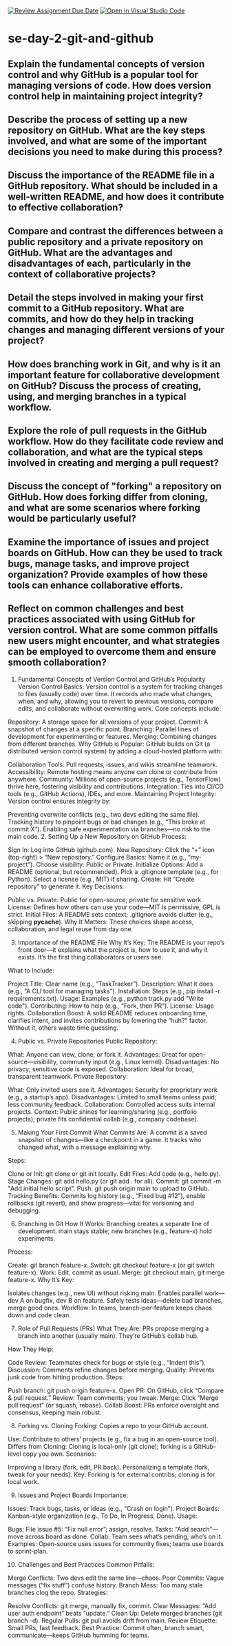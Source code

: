 [![Review Assignment Due Date](https://classroom.github.com/assets/deadline-readme-button-22041afd0340ce965d47ae6ef1cefeee28c7c493a6346c4f15d667ab976d596c.svg)](https://classroom.github.com/a/8wgCKhpZ)
[![Open in Visual Studio Code](https://classroom.github.com/assets/open-in-vscode-2e0aaae1b6195c2367325f4f02e2d04e9abb55f0b24a779b69b11b9e10269abc.svg)](https://classroom.github.com/online_ide?assignment_repo_id=18501876&assignment_repo_type=AssignmentRepo)
# se-day-2-git-and-github
## Explain the fundamental concepts of version control and why GitHub is a popular tool for managing versions of code. How does version control help in maintaining project integrity?

## Describe the process of setting up a new repository on GitHub. What are the key steps involved, and what are some of the important decisions you need to make during this process?

## Discuss the importance of the README file in a GitHub repository. What should be included in a well-written README, and how does it contribute to effective collaboration?

## Compare and contrast the differences between a public repository and a private repository on GitHub. What are the advantages and disadvantages of each, particularly in the context of collaborative projects?

## Detail the steps involved in making your first commit to a GitHub repository. What are commits, and how do they help in tracking changes and managing different versions of your project?

## How does branching work in Git, and why is it an important feature for collaborative development on GitHub? Discuss the process of creating, using, and merging branches in a typical workflow.

## Explore the role of pull requests in the GitHub workflow. How do they facilitate code review and collaboration, and what are the typical steps involved in creating and merging a pull request?

## Discuss the concept of "forking" a repository on GitHub. How does forking differ from cloning, and what are some scenarios where forking would be particularly useful?

## Examine the importance of issues and project boards on GitHub. How can they be used to track bugs, manage tasks, and improve project organization? Provide examples of how these tools can enhance collaborative efforts.

## Reflect on common challenges and best practices associated with using GitHub for version control. What are some common pitfalls new users might encounter, and what strategies can be employed to overcome them and ensure smooth collaboration?
1. Fundamental Concepts of Version Control and GitHub’s Popularity
Version Control Basics: Version control is a system for tracking changes to files (usually code) over time. It records who made what changes, when, and why, allowing you to revert to previous versions, compare edits, and collaborate without overwriting work. Core concepts include:

Repository: A storage space for all versions of your project.
Commit: A snapshot of changes at a specific point.
Branching: Parallel lines of development for experimenting or features.
Merging: Combining changes from different branches.
Why GitHub is Popular: GitHub builds on Git (a distributed version control system) by adding a cloud-hosted platform with:

Collaboration Tools: Pull requests, issues, and wikis streamline teamwork.
Accessibility: Remote hosting means anyone can clone or contribute from anywhere.
Community: Millions of open-source projects (e.g., TensorFlow) thrive here, fostering visibility and contributions.
Integration: Ties into CI/CD tools (e.g., GitHub Actions), IDEs, and more.
Maintaining Project Integrity: Version control ensures integrity by:

Preventing overwrite conflicts (e.g., two devs editing the same file).
Tracking history to pinpoint bugs or bad changes (e.g., “This broke at commit X”).
Enabling safe experimentation via branches—no risk to the main code.
2. Setting Up a New Repository on GitHub
Process:

Sign In: Log into GitHub (github.com).
New Repository: Click the “+” icon (top-right) > “New repository.”
Configure Basics:
Name it (e.g., “my-project”).
Choose visibility: Public or Private.
Initialize Options:
Add a README (optional, but recommended).
Pick a .gitignore template (e.g., for Python).
Select a license (e.g., MIT) if sharing.
Create: Hit “Create repository” to generate it.
Key Decisions:

Public vs. Private: Public for open-source; private for sensitive work.
License: Defines how others can use your code—MIT is permissive, GPL is strict.
Initial Files: A README sets context; .gitignore avoids clutter (e.g., skipping __pycache__).
Why It Matters: These choices shape access, collaboration, and legal reuse from day one.

3. Importance of the README File
Why It’s Key: The README is your repo’s front door—it explains what the project is, how to use it, and why it exists. It’s the first thing collaborators or users see.

What to Include:

Project Title: Clear name (e.g., “TaskTracker”).
Description: What it does (e.g., “A CLI tool for managing tasks”).
Installation: Steps (e.g., pip install -r requirements.txt).
Usage: Examples (e.g., python track.py add "Write code").
Contributing: How to help (e.g., “Fork, then PR”).
License: Usage rights.
Collaboration Boost: A solid README reduces onboarding time, clarifies intent, and invites contributions by lowering the “huh?” factor. Without it, others waste time guessing.

4. Public vs. Private Repositories
Public Repository:

What: Anyone can view, clone, or fork it.
Advantages: Great for open-source—visibility, community input (e.g., Linux kernel).
Disadvantages: No privacy; sensitive code is exposed.
Collaboration: Ideal for broad, transparent teamwork.
Private Repository:

What: Only invited users see it.
Advantages: Security for proprietary work (e.g., a startup’s app).
Disadvantages: Limited to small teams unless paid; less community feedback.
Collaboration: Controlled access suits internal projects.
Context: Public shines for learning/sharing (e.g., portfolio projects); private fits confidential collab (e.g., company codebase).

5. Making Your First Commit
What Commits Are: A commit is a saved snapshot of changes—like a checkpoint in a game. It tracks who changed what, with a message explaining why.

Steps:

Clone or Init: git clone <url> or git init locally.
Edit Files: Add code (e.g., hello.py).
Stage Changes: git add hello.py (or git add . for all).
Commit: git commit -m "Add initial hello script".
Push: git push origin main to upload to GitHub.
Tracking Benefits: Commits log history (e.g., “Fixed bug #12”), enable rollbacks (git revert), and show progress—vital for versioning and debugging.

6. Branching in Git
How It Works: Branching creates a separate line of development. main stays stable; new branches (e.g., feature-x) hold experiments.

Process:

Create: git branch feature-x.
Switch: git checkout feature-x (or git switch feature-x).
Work: Edit, commit as usual.
Merge: git checkout main; git merge feature-x.
Why It’s Key:

Isolates changes (e.g., new UI) without risking main.
Enables parallel work—dev A on bugfix, dev B on feature.
Safely tests ideas—delete bad branches, merge good ones.
Workflow: In teams, branch-per-feature keeps chaos down and code clean.

7. Role of Pull Requests (PRs)
What They Are: PRs propose merging a branch into another (usually main). They’re GitHub’s collab hub.

How They Help:

Code Review: Teammates check for bugs or style (e.g., “Indent this”).
Discussion: Comments refine changes before merging.
Quality: Prevents junk code from hitting production.
Steps:

Push branch: git push origin feature-x.
Open PR: On GitHub, click “Compare & pull request.”
Review: Team comments; you tweak.
Merge: Click “Merge pull request” (or squash, rebase).
Collab Boost: PRs enforce oversight and consensus, keeping main robust.

8. Forking vs. Cloning
Forking: Copies a repo to your GitHub account.

Use: Contribute to others’ projects (e.g., fix a bug in an open-source tool).
Differs from Cloning: Cloning is local-only (git clone); forking is a GitHub-level copy you own.
Scenarios:

Improving a library (fork, edit, PR back).
Personalizing a template (fork, tweak for your needs).
Key: Forking is for external contribs; cloning is for local work.

9. Issues and Project Boards
Importance:

Issues: Track bugs, tasks, or ideas (e.g., “Crash on login”).
Project Boards: Kanban-style organization (e.g., To Do, In Progress, Done).
Usage:

Bugs: File issue #5: “Fix null error”; assign, resolve.
Tasks: “Add search”—move across board as done.
Collab: Team sees what’s pending, who’s on it.
Examples: Open-source uses issues for community fixes; teams use boards to sprint-plan.

10. Challenges and Best Practices
Common Pitfalls:

Merge Conflicts: Two devs edit the same line—chaos.
Poor Commits: Vague messages (“fix stuff”) confuse history.
Branch Mess: Too many stale branches clog the repo.
Strategies:

Resolve Conflicts: git merge, manually fix, commit.
Clear Messages: “Add user auth endpoint” beats “update.”
Clean Up: Delete merged branches (git branch -d).
Regular Pulls: git pull avoids drift from main.
Review Etiquette: Small PRs, fast feedback.
Best Practice: Commit often, branch smart, communicate—keeps GitHub humming for teams.
